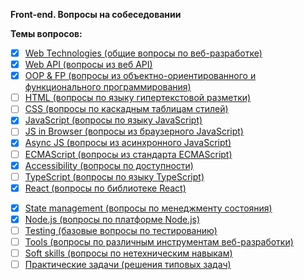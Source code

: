 **Front-end. Вопросы на собеседовании**

**Темы вопросов:** 
- [x] [Web Technologies (общие вопросы по веб-разработке)](./questions/web.md)
- [x] [Web API (вопросы из веб API)](./questions/web-api.md)
- [x] [OOP & FP (вопросы из объектно-ориентированного и функционального программирования)](./questions/oop-fp.md)   
- [ ] [HTML (вопросы по языку гипертекстовой разметки)](./questions/html.md)
- [ ] [CSS (вопросы по каскадным таблицам стилей)](./questions/css.md)
- [x] [JavaScript (вопросы по языку JavaScript)](./questions/js.md)
- [ ] [JS in Browser (вопросы из браузерного JavaScript)](./questions/browser-js.md)
- [x] [Async JS (вопросы из асинхронного JavaScript)](./questions/async-js.md)
- [ ] [ECMAScript (вопросы из стандарта ECMAScript)](./questions/es.md)
- [x] [Accessibility (вопросы по доступности)](./questions/accessibility.md)
- [ ] [TypeScript (вопросы по языку TypeScript)](./questions/ts.md)
- [x] [React (вопросы по библиотеке React)](./questions/react.md)
<!-- - [Vue.js (вопросы по фрэймворку Vue.js)](./questions/vue-js.md)-->
<!-- - [Angular (вопросы по фрэймворку Angular)](./questions/angular.md) -->
- [x] [State management (вопросы по менеджменту состояния)](./questions/state-management.md)
- [x] [Node.js (вопросы по платформе Node.js)](./questions/node-js.md)
- [ ] [Testing (базовые вопросы по тестированию)](./questions/testing.md)
- [ ] [Tools (вопросы по различным инструментам веб-разработки)](./questions/tools.md)
- [ ] [Soft skills (вопросы по нетехническим навыкам)](./questions/soft-skills.md)  
- [ ] [Практические задачи (решения типовых задач)](./questions/practical-tasks.md)
